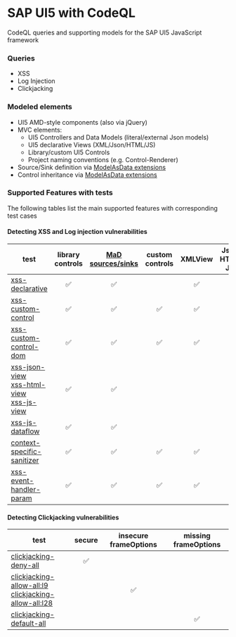 # SAP UI5 with CodeQL

CodeQL queries and supporting models for the SAP UI5 JavaScript framework

### Queries
- XSS
- Log Injection
- Clickjacking
 
### Modeled elements
 - UI5 AMD-style components (also via jQuery)
 - MVC elements: 
    - UI5 Controllers and Data Models (literal/external Json models)
    - UI5 declarative Views (XML/Json/HTML/JS)
    - Library/custom UI5 Controls
    - Project naming conventions (e.g. Control-Renderer)
  - Source/Sink definition via [ModelAsData extensions](https://github.com/advanced-security/codeql-sap-js/blob/main/.github/codeql/extensions/ui5-data-extensions.yml#L41)
  - Control inheritance via [ModelAsData extensions](https://github.com/advanced-security/codeql-sap-js/blob/main/.github/codeql/extensions/ui5-data-extensions.yml#L16)

### Supported Features with tests
The following tables list the main supported features with corresponding test cases
#### Detecting XSS and Log injection vulnerabilities
|test | library controls | [MaD sources/sinks](https://github.com/advanced-security/codeql-sap-js/blob/main/.github/codeql/extensions/ui5-data-extensions.yml) | custom controls | XMLView | JsonView<br/>HTMLView<br/>JSView | JS dataflow | HTML APIs | sanitizer | acc.path via handler |
| - | :-: | :-: | :-: | :-: | :-: | :-: | :-: | :-: | :-: |
| [xss-declarative](https://github.com/advanced-security/codeql-sap-js/security/code-scanning/248) | ✅︎ | ✅︎ | | ✅︎ |
| [xss-custom-control](https://github.com/advanced-security/codeql-sap-js/security/code-scanning/249)| ✅︎ | ✅︎ | ✅︎ | ✅︎ | | | classic |
| [xss-custom-control-dom](https://github.com/advanced-security/codeql-sap-js/security/code-scanning/250)| ✅︎ | ✅︎ | ✅︎ | ✅︎ | | | DOM |
| [xss-json-view](https://github.com/advanced-security/codeql-sap-js/security/code-scanning/247)<br/>[xss-html-view](https://github.com/advanced-security/codeql-sap-js/security/code-scanning/245)<br/>[xss-js-view](https://github.com/advanced-security/codeql-sap-js/security/code-scanning/246) | ✅︎ | ✅︎ | | | ✅︎<br/>✅︎<br/>✅︎ |
| [xss-js-dataflow](https://github.com/advanced-security/codeql-sap-js/security/code-scanning/275) | ✅︎ | ✅︎ | | | | ✅︎ |
| [context-specific-sanitizer](https://github.com/advanced-security/codeql-sap-js/security/code-scanning/277)| ✅︎ | ✅︎ | ✅︎ | ✅︎ | |✅︎ | DOM | ✅︎ |
| [xss-event-handler-param](https://github.com/advanced-security/codeql-sap-js/blob/main/test/queries/xss/xss-event-handlers/webapp/view/app.view.xml#L11C56-L11C64)| ✅︎ | ✅︎ | ✅︎ | ✅︎ | | | | | 🚧 |

#### Detecting Clickjacking vulnerabilities
| test | secure | insecure frameOptions | missing frameOptions |
| - | :-: | :-: | :-: |
| [clickjacking-deny-all]( https://github.com/advanced-security/codeql-sap-js/blob/main/test/queries/clickjacking/clickjacking-deny-all/index.html#L10) | ✅︎ | |
| [clickjacking-allow-all:l9]( https://github.com/advanced-security/codeql-sap-js/security/code-scanning/240)<br/>[clickjacking-allow-all:l28](https://github.com/advanced-security/codeql-sap-js/security/code-scanning/241) | | ✅︎ |
| [clickjacking-default-all]([clickjacking/clickjacking-default-all](https://github.com/advanced-security/codeql-sap-js/security/code-scanning/280)) | | | ✅︎ |
